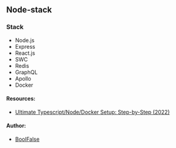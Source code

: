 
## Node-stack

### Stack

- Node.js
- Express
- React.js
- SWC
- Redis
- GraphQL
- Apollo
- Docker


#### Resources:

- [Ultimate Typescript/Node/Docker Setup: Step-by-Step (2022)](https://www.youtube.com/watch?v=Av8ezg-2GWc)


#### Author:

- [BoolFalse](https://boolfalse.com)
